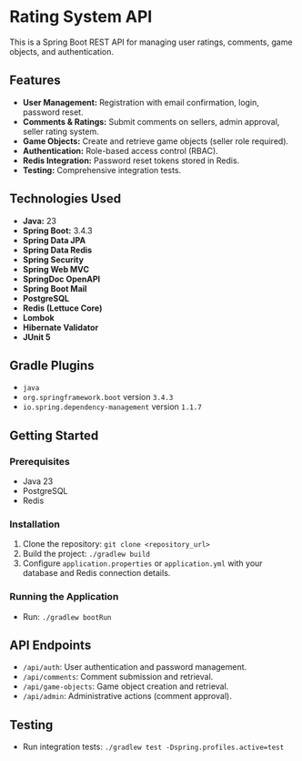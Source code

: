 # Rating System API

This is a Spring Boot REST API for managing user ratings, comments, game objects, and authentication.

## Features

-   **User Management:** Registration with email confirmation, login, password reset.
-   **Comments & Ratings:** Submit comments on sellers, admin approval, seller rating system.
-   **Game Objects:** Create and retrieve game objects (seller role required).
-   **Authentication:** Role-based access control (RBAC).
-   **Redis Integration:** Password reset tokens stored in Redis.
-   **Testing:** Comprehensive integration tests.

## Technologies Used

-   **Java:** 23
-   **Spring Boot:** 3.4.3
-   **Spring Data JPA**
-   **Spring Data Redis**
-   **Spring Security**
-   **Spring Web MVC**
-   **SpringDoc OpenAPI**
-   **Spring Boot Mail**
-   **PostgreSQL**
-   **Redis (Lettuce Core)**
-   **Lombok**
-   **Hibernate Validator**
-   **JUnit 5**

## Gradle Plugins

-   `java`
-   `org.springframework.boot` version `3.4.3`
-   `io.spring.dependency-management` version `1.1.7`

## Getting Started

### Prerequisites

-   Java 23
-   PostgreSQL
-   Redis

### Installation

1.  Clone the repository: `git clone <repository_url>`
2.  Build the project: `./gradlew build`
3.  Configure `application.properties` or `application.yml` with your database and Redis connection details.

### Running the Application

-   Run: `./gradlew bootRun`

## API Endpoints

-   `/api/auth`: User authentication and password management.
-   `/api/comments`: Comment submission and retrieval.
-   `/api/game-objects`: Game object creation and retrieval.
-   `/api/admin`: Administrative actions (comment approval).

## Testing

-   Run integration tests: `./gradlew test -Dspring.profiles.active=test`

